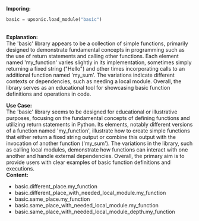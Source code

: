 <b class="custom_code_highlight_green">Imporing:</b><br>
```python
basic = upsonic.load_module("basic")
```
<br><b class="custom_code_highlight_green">Explanation:</b><br>The 'basic' library appears to be a collection of simple functions, primarily designed to demonstrate fundamental concepts in programming such as the use of return statements and calling other functions. Each element named 'my_function' varies slightly in its implementation, sometimes simply returning a fixed string ("Hello") and other times incorporating calls to an additional function named 'my_sum'. The variations indicate different contexts or dependencies, such as needing a local module. Overall, the library serves as an educational tool for showcasing basic function definitions and operations in code.

<b class="custom_code_highlight_green">Use Case:</b><br>The 'basic' library seems to be designed for educational or illustrative purposes, focusing on the fundamental concepts of defining functions and utilizing return statements in Python. Its elements, notably different versions of a function named 'my_function', illustrate how to create simple functions that either return a fixed string output or combine this output with the invocation of another function ('my_sum'). The variations in the library, such as calling local modules, demonstrate how functions can interact with one another and handle external dependencies. Overall, the primary aim is to provide users with clear examples of basic function definitions and executions.
<br><b class="custom_code_highlight_green">Content:</b><br>
  - basic.different_place.my_function
  - basic.different_place_with_needed_local_module.my_function
  - basic.same_place.my_function
  - basic.same_place_with_needed_local_module.my_function
  - basic.same_place_with_needed_local_module_depth.my_function
